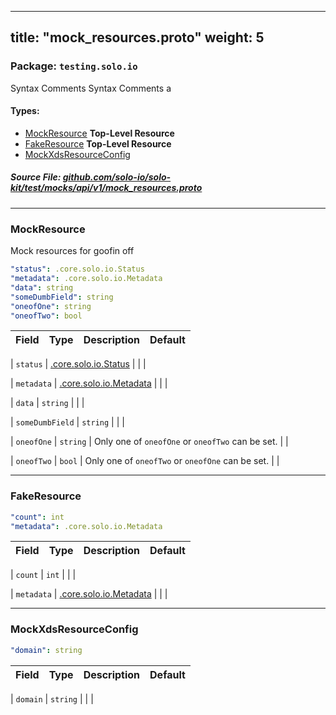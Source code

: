 
---
title: "mock_resources.proto"
weight: 5
---

<!-- Code generated by solo-kit. DO NOT EDIT. -->


### Package: `testing.solo.io`  
Syntax Comments
Syntax Comments a


 
#### Types:


- [MockResource](#mockresource) **Top-Level Resource**
- [FakeResource](#fakeresource) **Top-Level Resource**
- [MockXdsResourceConfig](#mockxdsresourceconfig)
  



##### Source File: [github.com/solo-io/solo-kit/test/mocks/api/v1/mock_resources.proto](https://github.com/solo-io/solo-kit/blob/master/test/mocks/api/v1/mock_resources.proto)





---
### MockResource

 
Mock resources for goofin off

```yaml
"status": .core.solo.io.Status
"metadata": .core.solo.io.Metadata
"data": string
"someDumbField": string
"oneofOne": string
"oneofTwo": bool

```

| Field | Type | Description | Default |
| ----- | ---- | ----------- |----------- | 



| `status` | [.core.solo.io.Status](../../../../../api/v1/status.proto.sk#status) |   |  |



| `metadata` | [.core.solo.io.Metadata](../../../../../api/v1/metadata.proto.sk#metadata) |   |  |



| `data` | `string` |   |  |



| `someDumbField` | `string` |   |  |



| `oneofOne` | `string` |   Only one of `oneofOne` or `oneofTwo` can be set. |  |



| `oneofTwo` | `bool` |   Only one of `oneofTwo` or `oneofOne` can be set. |  |




---
### FakeResource



```yaml
"count": int
"metadata": .core.solo.io.Metadata

```

| Field | Type | Description | Default |
| ----- | ---- | ----------- |----------- | 



| `count` | `int` |   |  |



| `metadata` | [.core.solo.io.Metadata](../../../../../api/v1/metadata.proto.sk#metadata) |   |  |




---
### MockXdsResourceConfig

 


```yaml
"domain": string

```

| Field | Type | Description | Default |
| ----- | ---- | ----------- |----------- | 



| `domain` | `string` |   |  |





<!-- Start of HubSpot Embed Code -->
<script type="text/javascript" id="hs-script-loader" async defer src="//js.hs-scripts.com/5130874.js"></script>
<!-- End of HubSpot Embed Code -->
